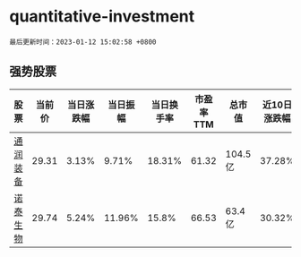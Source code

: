# quantitative-investment

`最后更新时间：2023-01-12 15:02:58 +0800`

## 强势股票

|股票|当前价|当日涨跌幅|当日振幅|当日换手率|市盈率TTM|总市值|近10日涨跌幅|
|----|----|----|----|----|----|----|----|
|[通润装备](https://xueqiu.com/S/SZ002150)|29.31|3.13%|9.71%|18.31%|61.32|104.5亿|37.28%|
|[诺泰生物](https://xueqiu.com/S/SH688076)|29.74|5.24%|11.96%|15.8%|66.53|63.4亿|30.32%|
